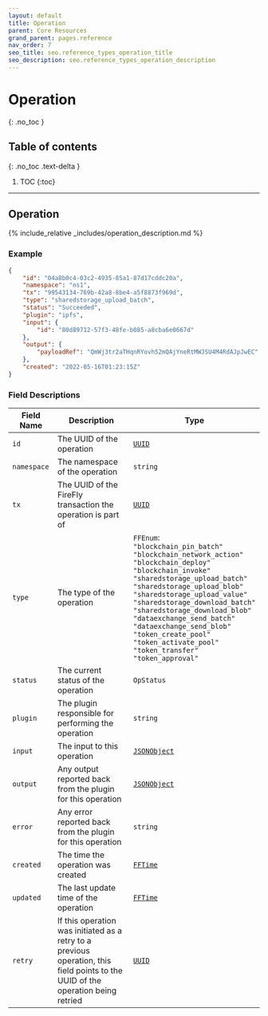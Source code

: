 ```yaml
---
layout: default
title: Operation
parent: Core Resources
grand_parent: pages.reference
nav_order: 7
seo_title: seo.reference_types_operation_title
seo_description: seo.reference_types_operation_description
---
```


# Operation
{: .no_toc }

## Table of contents
{: .no_toc .text-delta }

1. TOC
{:toc}

---
## Operation

{% include_relative _includes/operation_description.md %}

### Example

```json
{
    "id": "04a8b0c4-03c2-4935-85a1-87d17cddc20a",
    "namespace": "ns1",
    "tx": "99543134-769b-42a8-8be4-a5f8873f969d",
    "type": "sharedstorage_upload_batch",
    "status": "Succeeded",
    "plugin": "ipfs",
    "input": {
        "id": "80d89712-57f3-48fe-b085-a8cba6e0667d"
    },
    "output": {
        "payloadRef": "QmWj3tr2aTHqnRYovhS2mQAjYneRtMWJSU4M4RdAJpJwEC"
    },
    "created": "2022-05-16T01:23:15Z"
}
```

### Field Descriptions

| Field Name | Description | Type |
|------------|-------------|------|
| `id` | The UUID of the operation | [`UUID`](simpletypes#uuid) |
| `namespace` | The namespace of the operation | `string` |
| `tx` | The UUID of the FireFly transaction the operation is part of | [`UUID`](simpletypes#uuid) |
| `type` | The type of the operation | `FFEnum`:<br/>`"blockchain_pin_batch"`<br/>`"blockchain_network_action"`<br/>`"blockchain_deploy"`<br/>`"blockchain_invoke"`<br/>`"sharedstorage_upload_batch"`<br/>`"sharedstorage_upload_blob"`<br/>`"sharedstorage_upload_value"`<br/>`"sharedstorage_download_batch"`<br/>`"sharedstorage_download_blob"`<br/>`"dataexchange_send_batch"`<br/>`"dataexchange_send_blob"`<br/>`"token_create_pool"`<br/>`"token_activate_pool"`<br/>`"token_transfer"`<br/>`"token_approval"` |
| `status` | The current status of the operation | `OpStatus` |
| `plugin` | The plugin responsible for performing the operation | `string` |
| `input` | The input to this operation | [`JSONObject`](simpletypes#jsonobject) |
| `output` | Any output reported back from the plugin for this operation | [`JSONObject`](simpletypes#jsonobject) |
| `error` | Any error reported back from the plugin for this operation | `string` |
| `created` | The time the operation was created | [`FFTime`](simpletypes#fftime) |
| `updated` | The last update time of the operation | [`FFTime`](simpletypes#fftime) |
| `retry` | If this operation was initiated as a retry to a previous operation, this field points to the UUID of the operation being retried | [`UUID`](simpletypes#uuid) |

